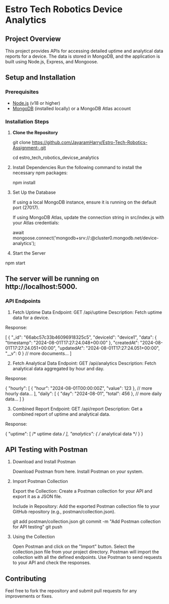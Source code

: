 # Estro Tech Robotics Device Analytics

## Project Overview

This project provides APIs for accessing detailed uptime and analytical data reports for a device. The data is stored in MongoDB, and the application is built using Node.js, Express, and Mongoose.

## Setup and Installation

### Prerequisites

- [Node.js](https://nodejs.org/) (v18 or higher)
- [MongoDB](https://www.mongodb.com/try/download/community) (installed locally) or a MongoDB Atlas account

### Installation Steps

1. **Clone the Repository**

   git clone https://github.com/JayaramHarry/Estro-Tech-Robotics-Assignment-.git
   
   cd estro_tech_robotics_devicse_analytics

2. Install Dependencies
   Run the following command to install the necessary npm packages:

   npm install

3. Set Up the Database

   If using a local MongoDB instance, ensure it is running on the default port (27017).
   
   If using MongoDB Atlas, update the connection string in src/index.js with your Atlas credentials:
   
   await mongoose.connect('mongodb+srv://<username>:<password>@cluster0.mongodb.net/device-analytics');

4. Start the Server

  npm start

## The server will be running on http://localhost:5000.

### API Endpoints

1. Fetch Uptime Data
Endpoint: GET /api/uptime
Description: Fetch uptime data for a device.

Response:

[
  {
     "_id": "66abc57c33b46096918325c5",
      "deviceId": "device1",
      "data": {
      "timestamp": "2024-08-01T17:27:24.048+00:00"
      },
      "createdAt": "2024-08-01T17:27:24.051+00:00",
      "updatedAt": "2024-08-01T17:27:24.051+00:00",
      "__v": 0
      }
      // more documents...
      ]
      
2. Fetch Analytical Data
Endpoint: GET /api/analytics
Description: Fetch analytical data aggregated by hour and day.

Response:

{
  "hourly": [
    { "hour": "2024-08-01T00:00:00Z", "value": 123 },
    // more hourly data...
  ],
  "daily": [
    { "day": "2024-08-01", "total": 456 },
    // more daily data...
  ]
}

3. Combined Report
Endpoint: GET /api/report
Description: Get a combined report of uptime and analytical data.

Response:

{
  "uptime": [ /* uptime data */ ],
  "analytics": { /* analytical data */ }
}

## API Testing with Postman
1. Download and Install Postman

   Download Postman from here.
   Install Postman on your system.

2. Import Postman Collection

   Export the Collection: Create a Postman collection for your API and export it as a JSON file.
   
   Include in Repository: Add the exported Postman collection file to your GitHub repository (e.g., postman/collection.json).
   
   git add postman/collection.json
   git commit -m "Add Postman collection for API testing"
   git push

3. Using the Collection
   
   Open Postman and click on the "Import" button.
   Select the collection.json file from your project directory.
   Postman will import the collection with all the defined endpoints.
   Use Postman to send requests to your API and check the responses.
   
## Contributing
   Feel free to fork the repository and submit pull requests for any improvements or fixes.
